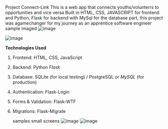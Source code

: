 Project Connect-Link
This is a web app that connects youths/volunterrs to opportunities and vice versa
Built in HTML, CSS, JAVASCRIPT for frontend and Python, Flask for backend with MySql for the database part, this project was agamechanger for my journey as an apprentice software engineer
sample imaged
![image](https://github.com/user-attachments/assets/758acdf9-5bb1-41be-94c7-2caf4c323b3c)

![image](https://github.com/user-attachments/assets/25112cda-0bd9-42e1-85fb-a271773d0f81)

**Technologies Used**
1. Frontend: HTML, CSS, JavaScript
2. Backend: Python *Flask*
3. Database: SQLite (for local testing) / PostgreSQL or *MySQL* (for production) 
4. Authentication: Flask-Login
5. Forms & Validation: Flask-WTF
6. Migrations: Flask-Migrate

   samples small screens
   ![image](https://github.com/user-attachments/assets/5ce21e19-ac5d-47f2-8a3b-52d1cb3fb6c8)  ![image](https://github.com/user-attachments/assets/37a20ac1-8b79-4276-b083-469a8ba1f4f5)

